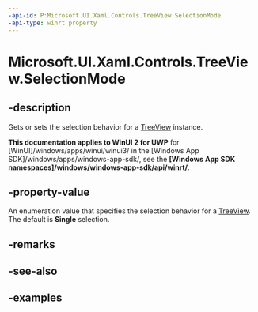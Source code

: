 ```yaml
---
-api-id: P:Microsoft.UI.Xaml.Controls.TreeView.SelectionMode
-api-type: winrt property
---
```

<!-- Property syntax.
public TreeViewSelectionMode SelectionMode { get;  set; }
-->

# Microsoft.UI.Xaml.Controls.TreeView.SelectionMode


## -description

Gets or sets the selection behavior for a [TreeView](treeview.md) instance.


**This documentation applies to WinUI 2 for UWP** for [WinUI]/windows/apps/winui/winui3/ in the [Windows App SDK]/windows/apps/windows-app-sdk/, see the **[Windows App SDK namespaces]/windows/windows-app-sdk/api/winrt/**.

## -property-value

An enumeration value that specifies the selection behavior for a [TreeView](treeview.md). The default is **Single** selection.


## -remarks


## -see-also


## -examples


